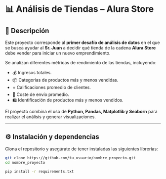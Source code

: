 # 📊 Análisis de Tiendas – Alura Store

## 📌 Descripción
Este proyecto corresponde al **primer desafío de análisis de datos** en el que se busca ayudar al **Sr. Juan** a decidir qué tienda de la cadena **Alura Store** debe vender para iniciar un nuevo emprendimiento.

Se analizan diferentes métricas de rendimiento de las tiendas, incluyendo:
- 💰 Ingresos totales.
- 📦 Categorías de productos más y menos vendidas.
- ⭐ Calificaciones promedio de clientes.
- 🚚 Coste de envío promedio.
- 🛍️ Identificación de productos más y menos vendidos.

El proyecto combina el uso de **Python, Pandas, Matplotlib y Seaborn** para realizar el análisis y generar visualizaciones.

---

## ⚙️ Instalación y dependencias
Clona el repositorio y asegúrate de tener instaladas las siguientes librerías:

```bash
git clone https://github.com/tu_usuario/nombre_proyecto.git
cd nombre_proyecto

pip install -r requirements.txt

